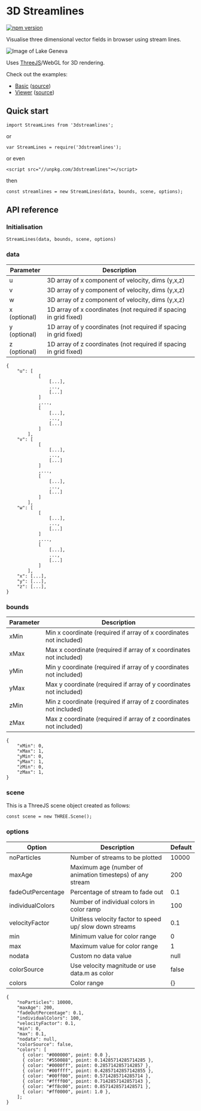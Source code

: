 # 3D Streamlines

[![npm version](https://badge.fury.io/js/3dstreamlines.svg)](https://badge.fury.io/js/3dstreamlines)

Visualise three dimensional vector fields in browser using stream lines.

![Image of Lake Geneva](https://3dstreamlines.s3.eu-central-1.amazonaws.com/tornado.png)


Uses [ThreeJS](https://github.com/mrdoob/three.js/)/WebGL for 3D rendering.

Check out the examples:

- [Basic](https://jamesrunnalls.github.io/3dstreamlines/example/basic/) ([source](https://github.com/jamesrunnalls/3dstreamlines/blob/master/example/basic/index.html))
- [Viewer](https://3dstreamlines.com) ([source](https://github.com/JamesRunnalls/3dstreamlines-viewer))

## Quick start

```
import StreamLines from '3dstreamlines';
```

or

```
var StreamLines = require('3dstreamlines');
```

or even

```
<script src="//unpkg.com/3dstreamlines"></script>
```

then

```
const streamlines = new StreamLines(data, bounds, scene, options);
```

## API reference

### Initialisation

```
StreamLines(data, bounds, scene, options)
```

### data

| Parameter    | Description                                                       |
| ------------ | ----------------------------------------------------------------- |
| u            | 3D array of x component of velocity, dims (y,x,z)                 |
| v            | 3D array of y component of velocity, dims (y,x,z)                 |
| w            | 3D array of z component of velocity, dims (y,x,z)                 |
| x (optional) | 1D array of x coordinates (not required if spacing in grid fixed) |
| y (optional) | 1D array of y coordinates (not required if spacing in grid fixed) |
| z (optional) | 1D array of z coordinates (not required if spacing in grid fixed) |

```
{
    "u": [
            [
                [...],
                ...,
                [...]
            ]
            ,...,
            [
                [...],
                ...,
                [...]
            ]
        ],
    "v": [
            [
                [...],
                ...,
                [...]
            ]
            ,...,
            [
                [...],
                ...,
                [...]
            ]
        ],
    "w": [
            [
                [...],
                ...,
                [...]
            ]
            ,...,
            [
                [...],
                ...,
                [...]
            ]
        ],
    "x": [...],
    "y": [...],
    "z": [...],
}
```

### bounds

| Parameter | Description                                                        |
| --------- | ------------------------------------------------------------------ |
| xMin      | Min x coordinate (required if array of x coordinates not included) |
| xMax      | Max x coordinate (required if array of x coordinates not included) |
| yMin      | Min y coordinate (required if array of y coordinates not included) |
| yMax      | Max y coordinate (required if array of y coordinates not included) |
| zMin      | Min z coordinate (required if array of z coordinates not included) |
| zMax      | Max z coordinate (required if array of z coordinates not included) |

```
{
    "xMin": 0,
    "xMax": 1,
    "yMin": 0,
    "yMax": 1,
    "zMin": 0,
    "zMax": 1,
}
```

### scene

This is a ThreeJS scene object created as follows:

```
const scene = new THREE.Scene();
```

### options

| Option            | Description                                               | Default |
| ----------------- | --------------------------------------------------------- | ------- |
| noParticles       | Number of streams to be plotted                           | 10000   |
| maxAge            | Maximum age (number of animation timesteps) of any stream | 200     |
| fadeOutPercentage | Percentage of stream to fade out                          | 0.1     |
| individualColors  | Number of individual colors in color ramp                 | 100     |
| velocityFactor    | Unitless velocity factor to speed up/ slow down streams   | 0.1     |
| min               | Minimum value for color range                             | 0       |
| max               | Maximum value for color range                             | 1       |
| nodata            | Custom no data value                                      | null    |
| colorSource       | Use velocity magnitude or use data.m as color             | false   |
| colors            | Color range                                               | {}      |

```
{
    "noParticles": 10000,
    "maxAge": 200,
    "fadeOutPercentage": 0.1,
    "individualColors": 100,
    "velocityFactor": 0.1,
    "min": 0,
    "max": 0.1,
    "nodata": null,
    "colorSource": false,
    "colors": [
      { color: "#000000", point: 0.0 },
      { color: "#550088", point: 0.14285714285714285 },
      { color: "#0000ff", point: 0.2857142857142857 },
      { color: "#00ffff", point: 0.42857142857142855 },
      { color: "#00ff00", point: 0.5714285714285714 },
      { color: "#ffff00", point: 0.7142857142857143 },
      { color: "#ff8c00", point: 0.8571428571428571 },
      { color: "#ff0000", point: 1.0 },
    ];
}
```
